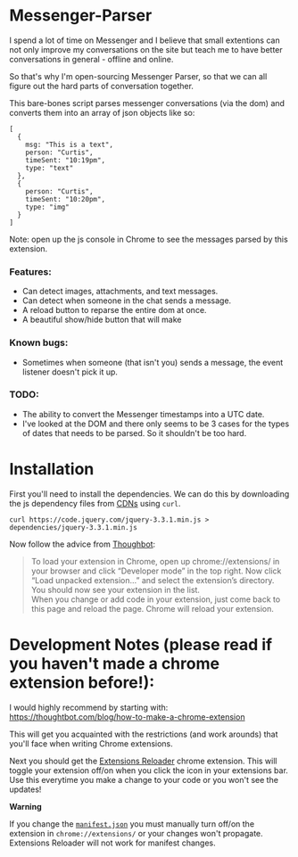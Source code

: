 # Messenger-Parser

I spend a lot of time on Messenger and I believe that small extentions can not only improve my conversations on the site but teach me to have better conversations in general - offline and online.

So that's why I'm open-sourcing Messenger Parser, so that we can all figure out the hard parts of conversation together.

This bare-bones script parses messenger conversations (via the dom) and converts them into an array of json objects like so:

```
[
  {
    msg: "This is a text",
    person: "Curtis",
    timeSent: "10:19pm",
    type: "text"
  },
  {
    person: "Curtis",
    timeSent: "10:20pm",
    type: "img"
  }
]
```
Note: open up the js console in Chrome to see the messages parsed by this extension.

### Features:
 - Can detect images, attachments, and text messages.
 - Can detect when someone in the chat sends a message.
 - A reload button to reparse the entire dom at once.
 - A beautiful show/hide button that will make

### Known bugs:
 - Sometimes when someone (that isn't you) sends a message, the event listener doesn't pick it up.

### TODO:
 - The ability to convert the Messenger timestamps into a UTC date.
 - I've looked at the DOM and there only seems to be 3 cases for the types of dates that needs to be parsed. So it shouldn't be too hard.



# Installation

First you'll need to install the dependencies. We can do this by downloading the js dependency files from [CDNs](https://en.wikipedia.org/wiki/Content_delivery_network) using `curl`.
```
curl https://code.jquery.com/jquery-3.3.1.min.js > dependencies/jquery-3.3.1.min.js
```

Now follow the advice from [Thoughbot](https://thoughtbot.com/blog/how-to-make-a-chrome-extension#load-your-extension-into-chrome):

> To load your extension in Chrome, open up chrome://extensions/ in your browser and click “Developer mode” in the top right. Now click “Load unpacked extension…” and select the extension’s directory. You should now see your extension in the list. <br>
> When you change or add code in your extension, just come back to this page and reload the page. Chrome will reload your extension.


# Development Notes (please read if you haven't made a chrome extension before!):

I would highly recommend by starting with:
https://thoughtbot.com/blog/how-to-make-a-chrome-extension

This will get you acquainted with the restrictions (and work arounds) that you'll face when writing Chrome extensions.

Next you should get the [Extensions Reloader](https://chrome.google.com/webstore/detail/extensions-reloader/fimgfedafeadlieiabdeeaodndnlbhid) chrome extension. This will toggle your extension off/on when you click the icon in your extensions bar. Use this everytime you make a change to your code or you won't see the updates!

**Warning**

If you change the [`manifest.json`](manifest.json) you must manually turn off/on the extension in `chrome://extensions/` or your changes won't propagate. Extensions Reloader will not work for manifest changes.
